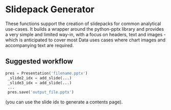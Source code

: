 # Slidepack Generator
These functions support the creation of slidepacks for common analytical use-cases. It builds a wrapper around the python-pptx library and provides a very simple and limited way-in, with a focus on headers, text and images - which is anticipated to cover most Data uses cases where chart images and accompanying text are required.

## Suggested workflow
```python
pres = Presentation('filename.pptx')
 _slide2_idx = add_slide(...)
 _slide3_idx = add_slide(...)
 ...
 pres.save('output_file.pptx')
```
(you can use the slide idx to generate a contents page).
